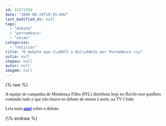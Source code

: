 ```yaml
---
id: 12371356
date: "2006-08-29T19:55:00Z"
last_modified_at: null
tags:
  - "debate"
  - "pernambuco"
  - "uniao"
categories:
  - "noticias"
title: "O debate que s\u00f3 a Uni\u00e3o por Pernambuco viu"
sutia: null
chapeu: null
autor: null
imagem: null
---
```

{\% raw %}
<p><P><FONT face=Verdana>A equipe de campanha de Mendonça Filho (PFL) distribuiu hoje no Recife esse panfleto contando tudo o que não houve no debate de ontem à noite, na TV Clube.</P></p>
<p><P>Leia mais </FONT><A href=\"https://jc3.uol.com.br/blogs/jc/2006/08/28/index.php\"><B><I><U><FONT face=Verdana color=#0000ff>aqui</B></I></U></FONT></A><FONT face=Verdana> sobre o debate.</P></FONT><FONT size=2></FONT> </p>
{\% endraw %}